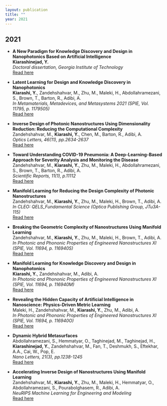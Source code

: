 ```yaml
---
layout: publication
title: ""
year: 2021
---
```

## 2021

- **A New Paradigm for Knowledge Discovery and Design in Nanophotonics Based on Artificial Intelligence**  
   **Kiarashinejad, Y.**  
   *Doctoral dissertation, Georgia Institute of Technology*  
   [Read here](https://core.ac.uk/download/pdf/552656598.pdf)

- **Latent Learning for Design and Knowledge Discovery in Nanophotonics**  
   **Kiarashi, Y.**, Zandehshahvar, M., Zhu, M., Maleki, H., Abdollahramezani, S., Brown, T., Barton, R., Adibi, A.  
   *In Metamaterials, Metadevices, and Metasystems 2021 (SPIE, Vol. 11795, p. 1179505)*  
   [Read here](https://www.spiedigitallibrary.org/conference-proceedings-of-spie/11795/1179505/Latent-learning-for-design-and-knowledge-discovery-in-nanophotonics/10.1117/12.2595199.short)

- **Inverse Design of Photonic Nanostructures Using Dimensionality Reduction: Reducing the Computational Complexity**  
   Zandehshahvar, M., **Kiarashi, Y.**, Chen, M., Barton, R., Adibi, A.  
   *Optics Letters, 46(11), pp.2634-2637*  
   [Read here](https://opg.optica.org/ol/abstract.cfm?uri=ol-46-11-2634)

- **Toward Understanding COVID-19 Pneumonia: A Deep-Learning-Based Approach for Severity Analysis and Monitoring the Disease**  
   Zandehshahvar, M., **Kiarashi, Y.**, Zhu, M., Maleki, H., Abdollahramezani, S., Brown, T., Barton, R., Adibi, A.  
   *Scientific Reports, 11(1), p.11112*  
   [Read here](https://www.nature.com/articles/s41598-021-90411-3)

- **Manifold Learning for Reducing the Design Complexity of Photonic Nanostructures**  
   Zandehshahvar, M., **Kiarashi, Y.**, Zhu, M., Maleki, H., Brown, T., Adibi, A.  
   *In CLEO: QELS_Fundamental Science (Optica Publishing Group, JTu3A-115)*  
   [Read here](https://opg.optica.org/abstract.cfm?uri=cleo_qels-2021-JTu3A.115)

- **Breaking the Geometric Complexity of Nanostructures Using Manifold Learning**  
   Zandehshahvar, M., **Kiarashi, Y.**, Zhu, M., Maleki, H., Brown, T., Adibi, A.  
   *In Photonic and Phononic Properties of Engineered Nanostructures XI (SPIE, Vol. 11694, p. 116940S)*  
   [Read here](https://www.spiedigitallibrary.org/conference-proceedings-of-spie/11694/116940S/Breaking-the-geometric-complexity-of-nanostructures-using-manifold-learning/10.1117/12.2590200.short)

- **Manifold Learning for Knowledge Discovery and Design in Nanophotonics**  
   **Kiarashi, Y.**, Zandehshahvar, M., Adibi, A.  
   *In Photonic and Phononic Properties of Engineered Nanostructures XI (SPIE, Vol. 11694, p. 116940M)*  
   [Read here](https://www.spiedigitallibrary.org/conference-proceedings-of-spie/11694/116940M/Manifold-learning-for-knowledge-discovery-and-design-in-nanophotonics/10.1117/12.2590199.short)

- **Revealing the Hidden Capacity of Artificial Intelligence in Nanoscience: Physics-Driven Metric Learning**  
   Maleki, H., Zandehshahvar, M., **Kiarashi, Y.**, Zhu, M., Adibi, A.  
   *In Photonic and Phononic Properties of Engineered Nanostructures XI (SPIE, Vol. 11694, p. 116940O)*  
   [Read here](https://www.spiedigitallibrary.org/conference-proceedings-of-spie/11694/116940O/Revealing-the-hidden-capacity-of-artificial-intelligence-in-nanoscience/10.1117/12.2590756.short)

- **Dynamic Hybrid Metasurfaces**  
   Abdollahramezani, S., Hemmatyar, O., Taghinejad, M., Taghinejad, H., **Kiarashinejad, Y.**, Zandehshahvar, M., Fan, T., Deshmukh, S., Eftekhar, A.A., Cai, W., Pop, E.  
   *Nano Letters, 21(3), pp.1238-1245*  
   [Read here](https://pubs.acs.org/doi/abs/10.1021/acs.nanolett.0c03625)

- **Accelerating Inverse Design of Nanostructures Using Manifold Learning**  
    Zandehshahvar, M., **Kiarashi, Y.**, Zhu, M., Maleki, H., Hemmatyar, O., Abdollahramezani, S., Pourabolghasem, R., Adibi, A.  
    *NeuRIPS Machine Learning for Engineering and Modeling*  
    [Read here](https://ml4eng.github.io/camera_readys/18.pdf)

